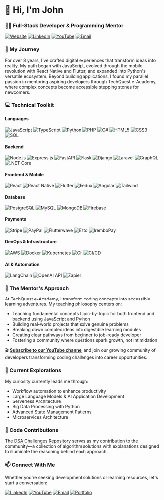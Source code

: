 # 👋 Hi, I'm John
### 👨‍💻 Full-Stack Developer & Programming Mentor

[![Website](https://img.shields.io/badge/Website-nijohn.dev-brightgreen?style=flat-square&logo=mozilla)](https://nijohn.dev)
[![LinkedIn](https://img.shields.io/badge/LinkedIn-Connect-blue?style=flat-square&logo=linkedin)](https://www.linkedin.com/in/john-niyontwali-816549111/)
[![YouTube](https://img.shields.io/badge/YouTube-TechQuest_eAcademy-red?style=flat-square&logo=youtube)](https://www.youtube.com/@TechQuest-eAcademy/videos)
[![Email](https://img.shields.io/badge/Email-nijohn0006%40gmail.com-red?style=flat-square&logo=gmail)](mailto:nijohn0006@gmail.com)

### 🚀 My Journey

For over 8 years, I've crafted digital experiences that transform ideas into reality. My path began with JavaScript, evolved through the mobile revolution with React Native and Flutter, and expanded into Python's versatile ecosystem. Beyond building applications, I found my parallel passion in mentoring aspiring developers through TechQuest e-Academy, where complex concepts become accessible stepping stones for newcomers.

### 💻 Technical Toolkit

#### Languages
![JavaScript](https://img.shields.io/badge/JavaScript)
![TypeScript](https://img.shields.io/badge/TypeScript-Advanced-3178C6?style=flat-square&logo=typescript)
![Python](https://img.shields.io/badge/Python-Intermediate-3776AB?style=flat-square&logo=python)
![PHP](https://img.shields.io/badge/PHP-Advanced-777BB4?style=flat-square&logo=php)
![C#](https://img.shields.io/badge/C%23-Intermediate-239120?style=flat-square&logo=csharp)
![HTML5](https://img.shields.io/badge/HTML5-Advanced-E34F26?style=flat-square&logo=html5)
![CSS3](https://img.shields.io/badge/CSS3-Advanced-1572B6?style=flat-square&logo=css3)
![SQL](https://img.shields.io/badge/SQL-Advanced-4479A1?style=flat-square&logo=postgresql)

#### Backend
![Node.js](https://img.shields.io/badge/Node.js-Advanced-339933?style=flat-square&logo=nodedotjs)
![Express.js](https://img.shields.io/badge/Express-Advanced-000000?style=flat-square&logo=express)
![FastAPI](https://img.shields.io/badge/FastAPI-Intermediate-009688?style=flat-square&logo=fastapi)
![Flask](https://img.shields.io/badge/Flask-Intermediate-000000?style=flat-square&logo=flask)
![Django](https://img.shields.io/badge/Django-Intermediate-092E20?style=flat-square&logo=django)
![Laravel](https://img.shields.io/badge/Laravel-Intermediate-FF2D20?style=flat-square&logo=laravel)
![GraphQL](https://img.shields.io/badge/GraphQL-Advanced-E10098?style=flat-square&logo=graphql)
![.NET Core](https://img.shields.io/badge/.NET_Core-Advanced-512BD4?style=flat-square&logo=dotnet)

#### Frontend & Mobile
![React](https://img.shields.io/badge/React-Advanced-61DAFB?style=flat-square&logo=react)
![React Native](https://img.shields.io/badge/React_Native-Advanced-61DAFB?style=flat-square&logo=react)
![Flutter](https://img.shields.io/badge/Flutter-Intermediate-02569B?style=flat-square&logo=flutter)
![Redux](https://img.shields.io/badge/Redux-Advanced-764ABC?style=flat-square&logo=redux)
![Angular](https://img.shields.io/badge/Angular-Advanced-DD0031?style=flat-square&logo=angular)
![Tailwind](https://img.shields.io/badge/Tailwind-Advanced-06B6D4?style=flat-square&logo=tailwindcss)

#### Database
![PostgreSQL](https://img.shields.io/badge/PostgreSQL-Advanced-4169E1?style=flat-square&logo=postgresql)
![MySQL](https://img.shields.io/badge/MySQL-Advanced-4479A1?style=flat-square&logo=mysql)
![MongoDB](https://img.shields.io/badge/MongoDB-Advanced-47A248?style=flat-square&logo=mongodb)
![Firebase](https://img.shields.io/badge/Firebase-Advanced-FFCA28?style=flat-square&logo=firebase)

#### Payments
![Stripe](https://img.shields.io/badge/Stripe-Intermediate-008CDD?style=flat-square&logo=stripe)
![PayPal](https://img.shields.io/badge/PayPal-Intermediate-00457C?style=flat-square&logo=paypal)
![Flutterwave](https://img.shields.io/badge/Flutterwave-Intermediate-1A0DAB?style=flat-square)
![Esto](https://img.shields.io/badge/Esto-Intermediate-6772E5?style=flat-square)
![IremboPay](https://img.shields.io/badge/IremboPay-Intermediate-FF6C37?style=flat-square)

#### DevOps & Infrastructure
![AWS](https://img.shields.io/badge/AWS-Intermediate-232F3E?style=flat-square&logo=amazonaws)
![Docker](https://img.shields.io/badge/Docker-Intermediate-2496ED?style=flat-square&logo=docker)
![Kubernetes](https://img.shields.io/badge/K8s-Intermediate-326CE5?style=flat-square&logo=kubernetes)
![Git](https://img.shields.io/badge/Git-Advanced-F05032?style=flat-square&logo=git)
![CI/CD](https://img.shields.io/badge/CI/CD-Intermediate-2088FF?style=flat-square&logo=githubactions)

#### AI & Automation
![LangChain](https://img.shields.io/badge/LangChain-Intermediate-000000?style=flat-square)
![OpenAI API](https://img.shields.io/badge/OpenAI_API-Intermediate-412991?style=flat-square&logo=openai)
![Zapier](https://img.shields.io/badge/Zapier-Intermediate-FF4A00?style=flat-square&logo=zapier)

### 🧠 The Mentor's Approach

At TechQuest e-Academy, I transform coding concepts into accessible learning adventures. My teaching philosophy centers on:

- Teaching fundamental concepts topic-by-topic for both frontend and backend using JavaScript and Python
- Building real-world projects that solve genuine problems
- Breaking down complex ideas into digestible learning modules
- Creating clear pathways from beginner to job-ready developer
- Fostering a community where questions spark growth, not intimidation

🎬 **[Subscribe to our YouTube channel](https://www.youtube.com/@TechQuest-eAcademy/videos)** and join our growing community of developers transforming coding challenges into career opportunities.

### 🌱 Current Explorations

My curiosity currently leads me through:
- Workflow automation to enhance productivity
- Large Language Models & AI Application Development
- Serverless Architecture
- Big Data Processing with Python
- Advanced State Management Patterns
- Microservices Architecture

### 🧩 Code Contributions

The [DSA Challenges Repository](https://github.com/niyontwali/js-daily-dsa-challenges) serves as my contribution to the community—a collection of algorithm solutions with explanations designed to illuminate the reasoning behind each approach.

### 📫 Connect With Me

Whether you're seeking development solutions or learning resources, let's start a conversation:

[![LinkedIn](https://img.shields.io/badge/LinkedIn-Connect-0A66C2?style=flat-square&logo=linkedin)](https://www.linkedin.com/in/john-niyontwali-816549111/)
[![YouTube](https://img.shields.io/badge/YouTube-Subscribe-FF0000?style=flat-square&logo=youtube)](https://www.youtube.com/@TechQuest-eAcademy/videos)
[![Email](https://img.shields.io/badge/Email-Contact-EA4335?style=flat-square&logo=gmail)](mailto:nijohn0006@gmail.com)
[![Portfolio](https://img.shields.io/badge/Portfolio-Visit-14A800?style=flat-square&logo=safari)](https://nijohn.dev)
